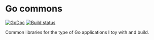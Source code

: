 # Go commons

[![GoDoc](https://godoc.org/github.com/nickbruun/gocommons?status.svg)](https://godoc.org/github.com/nickbruun/gocommons) [![Build status](https://travis-ci.org/nickbruun/gocommons.svg?branch=master)](https://travis-ci.org/nickbruun/gocommons)

Common libraries for the type of Go applications I toy with and build.
